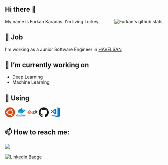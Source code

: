 ## Hi there 👋

<img align="right" src="https://github-readme-stats.vercel.app/api?username=furkankaradas&show_icons=true&theme=synthwave" alt="Furkan's github stats" /></a>
My name is Furkan Karadas. I'm living Turkey.

💼 Job
---
I'm working as a Junior Software Engineer in [HAVELSAN](https://www.havelsan.com.tr/en)

🔭 I’m currently working on
---
- Deep Learning
- Machine Learning

🧠 Using
---
<img src="https://github.com/github/explore/blob/master/topics/ubuntu/ubuntu.png?raw=true" height="32" /> <img src="https://github.com/github/explore/blob/master/topics/docker/docker.png?raw=true" height="32" /> <img src="https://github.com/github/explore/blob/master/topics/git/git.png?raw=true" height="32" /> <img src="https://github.com/github/explore/blob/master/topics/github/github.png?raw=true" height="32" /> <img src="https://github.com/github/explore/blob/master/topics/visual-studio-code/visual-studio-code.png?raw=true" height="32" />


📫 How to reach me:
---
<a href="mailto:karadasfurkan@yandex.com?"><img src="https://img.shields.io/badge/mail-%23DD0031.svg?&style=for-the-badge&logo=yandex&logoColor=white"/></a>

[![Linkedin Badge](https://img.shields.io/badge/furkankaradas-follow%20on%20linkedin-blue?style=for-the-badge&logo=linkedin)]()

<!--
**furkankaradas/furkankaradas** is a ✨ _special_ ✨ repository because its `README.md` (this file) appears on your GitHub profile.

Here are some ideas to get you started:

- 🌱 I’m currently learning ...
- 👯 I’m looking to collaborate on ...
- 🤔 I’m looking for help with ...
- 💬 Ask me about ...
- 😄 Pronouns: ...
- ⚡ Fun fact: ...
-->

